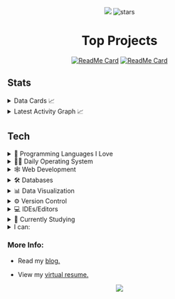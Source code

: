 <div align='center'>

![](https://komarev.com/ghpvc/?username=alteryx-motives&color=lightgrey&style=flat&base=6000&abbreviated=true) <img src="https://img.shields.io/github/stars/sieep-coding?label=Stars" alt="stars">

# Top Projects

[![ReadMe Card](https://github-readme-stats.vercel.app/api/pin/?username=sieep-coding&repo=todo-htmx-alpine-go&theme=dark)](https://github.com/Sieep-Coding/todo-htmx-alpine-go)
[![ReadMe Card](https://github-readme-stats.vercel.app/api/pin/?username=sieep-coding&repo=snow-simulation&theme=dark)](https://github.com/Sieep-Coding/snow-simulation)

</div>

## Stats
<details>
<summary> Data Cards 📈 </summary>

[![Top Langs](https://github-readme-stats.vercel.app/api/top-langs/?username=sieep-coding&layout=compact&theme=dark&hide=html,css,zig,powershell,cmake)](https://github.com/anuraghazra/github-readme-stats)

![Nick's GitHub stats](https://github-readme-stats.vercel.app/api?username=sieep-coding&show_icons=true&theme=dark&hide=contribs,prs&rank_icon=github)

[![trophy](https://github-profile-trophy.vercel.app/?username=sieep-coding&theme=gruvbox&title=MultiLanguage,Stars,Commits,Repositories)](https://github.com/ryo-ma/github-profile-trophy)
</details>

<details>
  <summary>Latest Activity Graph 📈</summary>
  <br>
  <h2 align="center">Latest Contribution</h2>
  <a href="https://github.com/Sieep-Coding">
    <img alt="Sieep-Coding's Activity Graph" src="https://github-readme-activity-graph.vercel.app/graph?username=Sieep-Coding&theme=github-compact&hide_border=true">
  </a>
  <br>
</details>
   
## Tech

<details>
  <summary>
🔭 Programming Languages I Love
    </summary> 
  
  ![JavaScript](https://img.shields.io/badge/-JavaScript-black?style=flat-circle&logo=javascript)
  ![Python](https://img.shields.io/badge/-Python-white?style=flat-circle&logo=Python)
  ![Rust](https://img.shields.io/badge/-Rust-red?style=flat-circle&logo=rust)
  ![Go](https://img.shields.io/badge/-Go-white?style=flat-circle&logo=go)
  ![C/C++](https://img.shields.io/badge/-C/C++-darkblue?style=flat-circle&logo=c%2B%2B)
  </details> 
  
  <details>
  <summary>
🕵🏻 Daily Operating System
    </summary> 
    
![GNU/Linux](https://img.shields.io/badge/Linux-FCC624?style=flat&logo=linux&logoColor=black)
![Ubuntu](https://img.shields.io/badge/Ubuntu-FCC624?style=flat&logo=Ubuntu&logoColor=black)
</details> 

  <details>
  <summary>
🕸️ Web Development
    </summary> 

![React](https://img.shields.io/badge/-React-blue?style=flat-circle&logo=react) 
![HTML5](https://img.shields.io/badge/-HTML5-orange?style=flat-circle&logo=html5) 
![Bootstrap](https://img.shields.io/badge/-Tailwind-blue?style=flat-circle&logo=tailwindcss) 
![PHP](https://img.shields.io/badge/-PHP-purple?style=flat-circle&logo=php)
</details> 

<details>
  <summary>
🛠️ Databases
    </summary> 
  
![SQL Server](https://img.shields.io/badge/-SQL%20Server-blue?style=flat-circle&logo=sql)
![MongoDB](https://img.shields.io/badge/MongoDB-4EA94B?style=flat&logo=mongodb&logoColor=white)
![Salesforce](https://img.shields.io/badge/-Salesforce-white?style=flat-circle&logo=Salesforce)
</details>

<details>
  <summary>
📊 Data Visualization
    </summary> 
  
![Tableau](https://img.shields.io/badge/-Tableau-white?style=flat-circle&logo=tableau) 
![Power BI](https://img.shields.io/badge/-Power%20BI-black?style=flat-circle&logo=power-bi) 
![Qlik Sense](https://img.shields.io/badge/-Qlik%20Sense-white?style=flat-circle&logo=qlik&logoColor=green)
</details>
  <details>
  <summary>
⚙️ Version Control
    </summary> 
    
![Git](https://img.shields.io/badge/-Git-white?style=flat-circle&logo=git)
</details>
  <details>
  <summary>
💻 IDEs/Editors
    </summary> 

![VS Code](https://img.shields.io/badge/-VS%20Code-blue?style=flat-circle&logo=visual-studio-code)
![RStudio](https://img.shields.io/badge/-RStudio-white?style=flat-circle&logo=RStudio)
</details>
<details>
  <summary>
🌱 Currently Studying
    </summary> 

![Computer Science](https://img.shields.io/badge/-Computer%20Science-red?style=flat-circle&logo=computer-science)
![Docker](https://img.shields.io/badge/-Docker-white?style=flat-circle&logo=docker)
</details>

<details>

<summary>I can:</summary>

```

   - Engineer web applications using React.js, JavaScript, SQL, and PHP within tight deadlines.

   - Design and implement enterprise-level dashboards in Qlik Sense, Tableau, and PowerBI.

   - Lead and manage teams, oversee analysts in SQL/PowerBI tasks.

   - Automate ETL pipelines using Python and SQL, streamline report generation processes.

   - Present business intelligence findings to executives and team leaders.

   - Conduct extensive research and data analysis, utilizing R, SAS, and regression analysis techniques.

```

</details>

### More Info:

- Read my <a href="https://codewithnick.beehiiv.com">blog.</a>

- View my [virtual resume.](https://sieep-coding.github.io/)

<p align="center">
  <img src="https://capsule-render.vercel.app/api?type=waving&color=gradient&height=60&section=footer&width=100"/>
</p>

